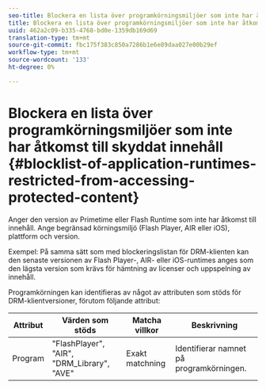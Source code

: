 ```yaml
---
seo-title: Blockera en lista över programkörningsmiljöer som inte har åtkomst till skyddat innehåll
title: Blockera en lista över programkörningsmiljöer som inte har åtkomst till skyddat innehåll
uuid: 462a2c09-b335-4768-bd0e-1359db169d69
translation-type: tm+mt
source-git-commit: fbc175f383c850a7286b1e6e89daa027e00b29ef
workflow-type: tm+mt
source-wordcount: '133'
ht-degree: 0%

---
```



# Blockera en lista över programkörningsmiljöer som inte har åtkomst till skyddat innehåll {#blocklist-of-application-runtimes-restricted-from-accessing-protected-content}

Anger den version av Primetime eller Flash Runtime som inte har åtkomst till innehåll. Ange begränsad körningsmiljö (Flash Player, AIR eller iOS), plattform och version.

Exempel: På samma sätt som med blockeringslistan för DRM-klienten kan den senaste versionen av Flash Player-, AIR- eller iOS-runtimes anges som den lägsta version som krävs för hämtning av licenser och uppspelning av innehåll.

Programkörningen kan identifieras av något av attributen som stöds för DRM-klientversioner, förutom följande attribut:

| **Attribut** | **Värden som stöds** | **Matcha villkor** | **Beskrivning** |
|---|---|---|---|
| Program | &quot;FlashPlayer&quot;, &quot;AIR&quot;, &quot;DRM_Library&quot;, &quot;AVE&quot; | Exakt matchning | Identifierar namnet på programkörningen. |

